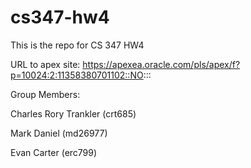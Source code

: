 # cs347-hw4
This is the repo for CS 347 HW4

URL to apex site: https://apexea.oracle.com/pls/apex/f?p=10024:2:11358380701102::NO:::

Group Members:

Charles Rory Trankler (crt685)

Mark Daniel (md26977)

Evan Carter (erc799)